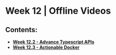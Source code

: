 # Week 12 | Offline Videos

## Contents:
- [**Week 12.2 - Advance Typescript APIs**](week-12.2/)
- [**Week 12.3 - Actionable Docker**](week-12.3/)
